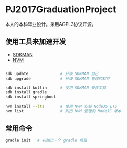 # PJ2017GraduationProject

本人的本科毕业设计。采用AGPL3协议开源。

## 使用工具来加速开发

+ [SDKMAN](https://sdkman.io/)
+ [NVM](https://github.com/nvm-sh/nvm)

```bash

sdk update              # 升级 SDKMAN 自己
sdk upgrade             # 升级 SDKMAN 管理的软件

sdk install kotlin      # 使用 SDKMAN 安装工具
sdk install gradle
sdk install springboot

nvm install --lts       # 使用 NVM 安装 NodeJS LTS
nvm list                # 列出 NVM 管理的 NodeJS 版本

```

## 常用命令

```bash
gradle init   # 初始化一个 gradle 项目
```
